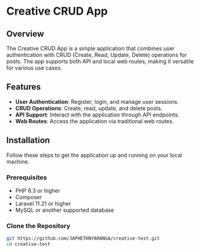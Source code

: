 # Creative CRUD App

## Overview

The Creative CRUD App is a simple application that combines user authentication with CRUD (Create, Read, Update, Delete) operations for posts. The app supports both API and local web routes, making it versatile for various use cases.

## Features

- **User Authentication**: Register, login, and manage user sessions.
- **CRUD Operations**: Create, read, update, and delete posts.
- **API Support**: Interact with the application through API endpoints.
- **Web Routes**: Access the application via traditional web routes.

## Installation

Follow these steps to get the application up and running on your local machine.

### Prerequisites

- PHP 8.3 or higher
- Composer
- Laravel 11.21 or higher
- MySQL or another supported database

### Clone the Repository

```bash
git https://github.com/JAPHETHNYARANGA/creative-test.git
cd creative-test
